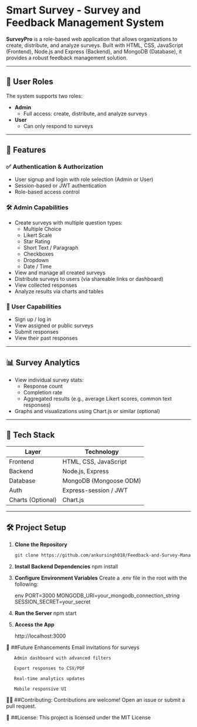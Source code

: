 

# Smart Survey - Survey and Feedback Management System

**SurveyPro** is a role-based web application that allows organizations to create, distribute, and analyze surveys. Built with HTML, CSS, JavaScript (Frontend), Node.js and Express (Backend), and MongoDB (Database), it provides a robust feedback management solution.

---

## 🔐 User Roles

The system supports two roles:

- **Admin**
  - Full access: create, distribute, and analyze surveys
- **User**
  - Can only respond to surveys

---

## 🚀 Features

### ✅ Authentication & Authorization
- User signup and login with role selection (Admin or User)
- Session-based or JWT authentication
- Role-based access control

### 🛠 Admin Capabilities
- Create surveys with multiple question types:
  - Multiple Choice
  - Likert Scale
  - Star Rating
  - Short Text / Paragraph
  - Checkboxes
  - Dropdown
  - Date / Time
- View and manage all created surveys
- Distribute surveys to users (via shareable links or dashboard)
- View collected responses
- Analyze results via charts and tables

### 📝 User Capabilities
- Sign up / log in
- View assigned or public surveys
- Submit responses
- View their past responses

---

## 📊 Survey Analytics
- View individual survey stats:
  - Response count
  - Completion rate
  - Aggregated results (e.g., average Likert scores, common text responses)
- Graphs and visualizations using Chart.js or similar (optional)

---

## 🧱 Tech Stack

| Layer       | Technology             |
|-------------|------------------------|
| Frontend    | HTML, CSS, JavaScript  |
| Backend     | Node.js, Express       |
| Database    | MongoDB (Mongoose ODM) |
| Auth        | Express-session / JWT  |
| Charts (Optional) | Chart.js           |

---

## 🛠️ Project Setup

1. **Clone the Repository**
   ```bash
   git clone https://github.com/ankursingh018/Feedback-and-Survey-Management-System.git


2. **Install Backend Dependencies**
    npm install

   
3. **Configure Environment Variables**
    Create a .env file in the root with the following:

    env
    PORT=3000
    MONGODB_URI=your_mongodb_connection_string
    SESSION_SECRET=your_secret

   
4. **Run the Server**
     npm start

   
5. **Access the App**

   http://localhost:3000

📌 ##Future Enhancements
       Email invitations for surveys

       Admin dashboard with advanced filters

       Export responses to CSV/PDF

       Real-time analytics updates

       Mobile responsive UI

🧑‍💻 ##Contributing:
Contributions are welcome!
Open an issue or submit a pull request.

📄 ##License:
This project is licensed under the MIT License
